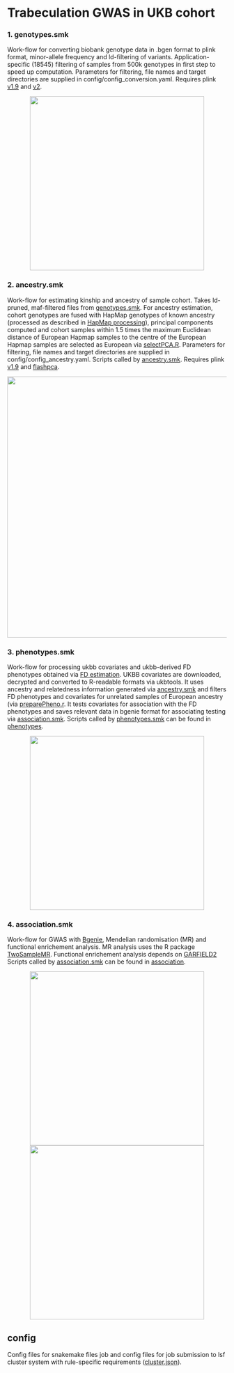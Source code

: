 # Trabeculation GWAS in UKB cohort

### 1. genotypes.smk
Work-flow for converting biobank genotype data in .bgen format to plink format,
minor-allele frequency and ld-filtering of variants.
Application-specific (18545) filtering of samples from 500k genotypes in first
step to speed up computation. Parameters for filtering, file names and target
directories are supplied in config/config_conversion.yaml.
Requires plink [v1.9](https://www.cog-genomics.org/plink2) and
[v2](https://www.cog-genomics.org/plink/2.0/).

<p align="center"> 
<img src="https://github.com/ImperialCollegeLondon/fractalgenetics/blob/master/UK-Biobank/dag/genotypes_dag.png" height="400">
</p>

### 2. ancestry.smk
Work-flow for estimating kinship and ancestry of sample cohort. Takes ld-pruned, maf-filtered files from [genotypes.smk](UK-Biobank/genotypes.smk).
For ancestry estimation, cohort genotypes are fused with HapMap genotypes of known ancestry (processed as described in [HapMap processing](https://www.ncbi.nlm.nih.gov/pubmed/21085122)),
principal components computed and cohort samples within 1.5 times the maximum Euclidean distance of European Hapmap samples
to the centre of the European Hapmap samples are selected as European via [selectPCA.R](UK-Biobank/ancestry/selectPCA.R).
Parameters for filtering, file names and target directories are supplied in config/config_ancestry.yaml. Scripts called by [ancestry.smk](UK-Biobank/ancestry).
Requires plink [v1.9](https://www.cog-genomics.org/plink2) and [flashpca](https://github.com/gabraham/flashpca).

<p align="center"> 
<img src="https://github.com/ImperialCollegeLondon/fractalgenetics/blob/master/UK-Biobank/dag/ancestry_dag.png" height="600">
</p>

### 3. phenotypes.smk
Work-flow for processing ukbb covariates and ukbb-derived FD phenotypes obtained via [FD estimation](automated-fractal-analysis).
UKBB covariates are downloaded, decrypted and converted to R-readable formats via ukbtools. It uses ancestry and relatedness information generated via [ancestry.smk](https://github.com/HannahVMeyer/ukbb-fd/ancestry.smk) 
and filters FD phenotypes and covariates for unrelated samples of European ancestry (via [preparePheno.r](UK-Biobank/phenotypes/preparePheno.r). It tests covariates
for association with the FD phenotypes and saves relevant data in bgenie format for associating testing via [association.smk](UK-Biobank/association.smk).
Scripts called by [phenotypes.smk](UK-Biobank/phenotypes.smk) can be found in [phenotypes](UK-Biobank/phenotypes).

<p align="center"> 
<img src="https://github.com/ImperialCollegeLondon/fractalgenetics/blob/master/UK-Biobank/dag/phenotypes_dag.png" height="400">
</p>

### 4. association.smk
Work-flow for GWAS with [Bgenie](https://jmarchini.org/bgenie/), Mendelian randomisation (MR) and functional enrichement analysis. MR analysis uses the R package [TwoSampleMR](https://github.com/MRCIEU/TwoSampleMR).
Functional enrichement analysis depends on [GARFIELD2](https://www.ebi.ac.uk/birney-srv/GARFIELD)
Scripts called by [association.smk](UK-Biobank/association.smk) can be found in [association](UK-Biobank/association).

<p align="center"> 
<img src="https://github.com/ImperialCollegeLondon/fractalgenetics/blob/master/UK-Biobank/dag/association_discovery_dag.png" height="400">
  <img src="https://github.com/ImperialCollegeLondon/fractalgenetics/blob/master/UK-Biobank/dag/association_replication_dag.png" height="400">
</p>

## config
Config files for snakemake files job and config files for job submission to lsf cluster system with rule-specific requirements ([cluster.json](UK-Biobank/config/cluster.json)).

